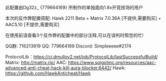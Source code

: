 此配置由Dg32z_ {779664169} 所制作的单独面向1.8x开竞技场的用户

本次的反作弊配置搭配:
Hawk 2211 Beta
+
Matrix 7.0.36A [不提供,需要购买]
+
AAC5.10 [不提供,需要购买]

在使用前请查看3个反作弊的配置中的部分注释,可以在误判时帮您的忙!

QQ群: 716213919
QQ: 779664169
Discord: Simpleeeee#2174

ProtocolLib：https://ci.dmulloy2.net/job/ProtocolLib/lastSuccessfulBuild/
Matrix: http://matrix.rip/
AAC: https://www.spigotmc.org/resources/aac-advanced-anti-cheat-hack-kill-aura-blocker.6442/
Hawk: https://github.com/HawkAnticheat/Hawk

